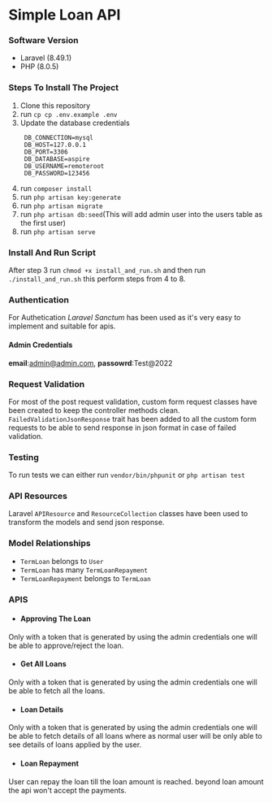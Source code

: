 # Simple Loan API

### Software Version
- Laravel (8.49.1)
- PHP (8.0.5)

### Steps To Install The Project
1. Clone this repository
2. run `cp cp .env.example .env`
3. Update the database credentials
   ```env
    DB_CONNECTION=mysql
    DB_HOST=127.0.0.1
    DB_PORT=3306
    DB_DATABASE=aspire
    DB_USERNAME=remoteroot
    DB_PASSWORD=123456
   ``` 
4. run `composer install`
5. run `php artisan key:generate`
6. run `php artisan migrate`
7. run `php artisan db:seed`(This will add admin user into the users table as the first user) 
8. run `php artisan serve`

### Install And Run Script
After step 3 run `chmod +x install_and_run.sh` and then run `./install_and_run.sh` this perform steps from 4 to 8.

### Authentication
For Authetication *Laravel Sanctum* has been used as it's very easy to implement and suitable for apis.
#### Admin Credentials
**email**:admin@admin.com, **passowrd**:Test@2022

### Request Validation
For most of the post request validation, custom form request classes have been created to keep the controller methods clean.  `FailedValidationJsonResponse` trait has been added to all the custom form requests to be able to send response in json format in case of failed validation.

### Testing
To run tests we can either run `vendor/bin/phpunit` or `php artisan test`

### API Resources
Laravel `APIResource` and `ResourceCollection` classes have been used to transform the models and send json response.

### Model Relationships
- `TermLoan` belongs to `User`
- `TermLoan` has many `TermLoanRepayment`
- `TermLoanRepayment` belongs to `TermLoan`

### APIS
- #### Approving The Loan
Only with a token that is generated by using the admin credentials one will be able to approve/reject the loan.
- #### Get All Loans
Only with a token that is generated by using the admin credentials one will be able to fetch all the loans.
- #### Loan Details
Only with a token that is generated by using the admin credentials one will be able to fetch details of all loans where as normal user will be only able to see details of loans applied by the user.
- #### Loan Repayment
User can repay the loan till the loan amount is reached. beyond loan amount the api won't accept the payments.

